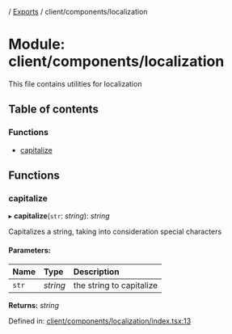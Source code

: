 [](../README.md) / [Exports](../modules.md) / client/components/localization

# Module: client/components/localization

This file contains utilities for localization

## Table of contents

### Functions

- [capitalize](client_components_localization.md#capitalize)

## Functions

### capitalize

▸ **capitalize**(`str`: *string*): *string*

Capitalizes a string, taking into consideration special characters

#### Parameters:

Name | Type | Description |
:------ | :------ | :------ |
`str` | *string* | the string to capitalize    |

**Returns:** *string*

Defined in: [client/components/localization/index.tsx:13](https://github.com/onzag/itemize/blob/3efa2a4a/client/components/localization/index.tsx#L13)
